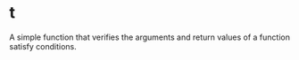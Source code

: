 # t
A simple function that verifies the arguments and return values of a function satisfy conditions.
